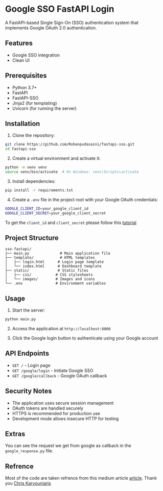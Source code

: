 # Google SSO FastAPI Login

A FastAPI-based Single Sign-On (SSO) authentication system that implements Google OAuth 2.0 authentication.

## Features

- Google SSO integration
- Clean UI

## Prerequisites

- Python 3.7+
- FastAPI
- FastAPI-SSO
- Jinja2 (for templating)
- Uvicorn (for running the server)

## Installation

1. Clone the repository:
```bash
git clone https://github.com/Rohanpudasaini/fastapi-sso.git
cd fastapi-sso
```

2. Create a virtual environment and activate it:
```bash
python -m venv venv
source venv/bin/activate  # On Windows: venv\Scripts\activate
```

3. Install dependencies:
```bash
pip install -r requirements.txt
```

4. Create a `.env` file in the project root with your Google OAuth credentials:
```bash
GOOGLE_CLIENT_ID=your_google_client_id
GOOGLE_CLIENT_SECRET=your_google_client_secret
```
To get the `client_id` and `client_secret` please follow this [tutorial](https://itnext.io/fastapi-google-single-sign-on-sso-47454e2e2859)

## Project Structure

```
sso-fastapi/
├── main.py              # Main application file
├── template/            # HTML templates
│   ├── login.html      # Login page template
│   └── index.html      # Dashboard template
├── static/             # Static files
│   ├── css/           # CSS stylesheets
│   └── images/        # Images and icons
└── .env               # Environment variables
```

## Usage

1. Start the server:
```bash
python main.py
```

2. Access the application at `http://localhost:8000`

3. Click the Google login button to authenticate using your Google account

## API Endpoints

- `GET /` - Login page
- `GET /google/login` - Initiate Google SSO
- `GET /google/callback` - Google OAuth callback

## Security Notes

- The application uses secure session management
- OAuth tokens are handled securely
- HTTPS is recommended for production use
- Development mode allows insecure HTTP for testing


## Extras
You can see the request we get from google as callback in the `google_response.py` file.


## Refrence
Most of the code are taken refrence from this medium article [article](https://itnext.io/fastapi-google-single-sign-on-sso-47454e2e2859). Thank you [Chris Karvouniaris](https://github.com/chrisK824)



